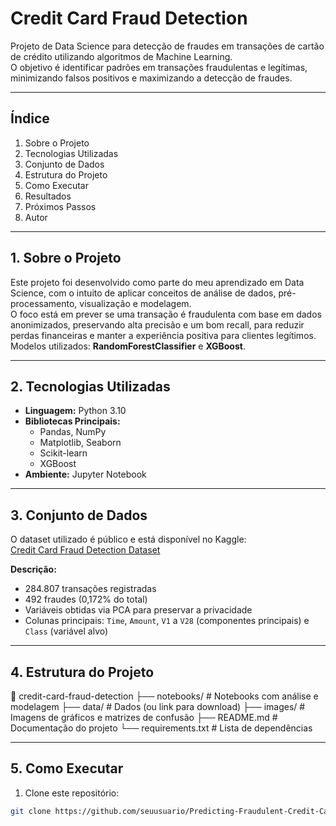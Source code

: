 # Credit Card Fraud Detection

Projeto de Data Science para detecção de fraudes em transações de cartão de crédito utilizando algoritmos de Machine Learning.  
O objetivo é identificar padrões em transações fraudulentas e legítimas, minimizando falsos positivos e maximizando a detecção de fraudes.

---

## Índice
1. Sobre o Projeto
2. Tecnologias Utilizadas
3. Conjunto de Dados
4. Estrutura do Projeto
5. Como Executar
6. Resultados
7. Próximos Passos
8. Autor

---

## 1. Sobre o Projeto

Este projeto foi desenvolvido como parte do meu aprendizado em Data Science, com o intuito de aplicar conceitos de análise de dados, pré-processamento, visualização e modelagem.  
O foco está em prever se uma transação é fraudulenta com base em dados anonimizados, preservando alta precisão e um bom recall, para reduzir perdas financeiras e manter a experiência positiva para clientes legítimos.  
Modelos utilizados: **RandomForestClassifier** e **XGBoost**.

---

## 2. Tecnologias Utilizadas

- **Linguagem:** Python 3.10
- **Bibliotecas Principais:**
  - Pandas, NumPy
  - Matplotlib, Seaborn
  - Scikit-learn
  - XGBoost
- **Ambiente:** Jupyter Notebook

---

## 3. Conjunto de Dados

O dataset utilizado é público e está disponível no Kaggle:  
[Credit Card Fraud Detection Dataset](https://www.kaggle.com/mlg-ulb/creditcardfraud)  

**Descrição:**
- 284.807 transações registradas
- 492 fraudes (0,172% do total)
- Variáveis obtidas via PCA para preservar a privacidade
- Colunas principais: `Time`, `Amount`, `V1` a `V28` (componentes principais) e `Class` (variável alvo)

---

## 4. Estrutura do Projeto

📂 credit-card-fraud-detection
├── notebooks/ # Notebooks com análise e modelagem
├── data/ # Dados (ou link para download)
├── images/ # Imagens de gráficos e matrizes de confusão
├── README.md # Documentação do projeto
└── requirements.txt # Lista de dependências


---

## 5. Como Executar

1. Clone este repositório:
```bash
git clone https://github.com/seuusuario/Predicting-Fraudulent-Credit-Card-Transactions.git


